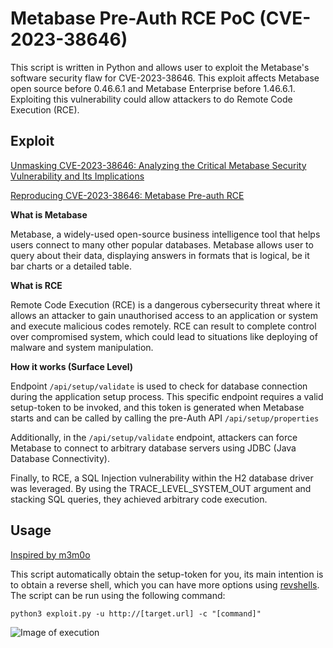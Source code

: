 # Metabase Pre-Auth RCE PoC (CVE-2023-38646)

This script is written in Python and allows user to exploit the Metabase's software security flaw for CVE-2023-38646. This exploit affects Metabase open source before 0.46.6.1 and Metabase Enterprise before 1.46.6.1. Exploiting this vulnerability could allow attackers to do Remote Code Execution (RCE).


## Exploit

[Unmasking CVE-2023-38646: Analyzing the Critical Metabase Security Vulnerability and Its Implications](https://www.vicarius.io/vsociety/posts/unmasking-cve-2023-38646-analyzing-the-critical-metabase-security-vulnerability-and-its-implications-1)


[Reproducing CVE-2023-38646: Metabase Pre-auth RCE](https://blog.calif.io/p/reproducing-cve-2023-38646-metabase)

**What is Metabase**


Metabase, a widely-used open-source business intelligence tool that helps users connect to many other popular databases. Metabase allows user to query about their data, displaying answers in formats that is logical, be it bar charts or a detailed table.

**What is RCE**


Remote Code Execution (RCE) is a dangerous cybersecurity threat where it allows an attacker to gain unauthorised access to an application or system and execute malicious codes remotely. RCE can result to complete control over compromised system, which could lead to situations like deploying of malware and system manipulation.

**How it works (Surface Level)**


Endpoint `/api/setup/validate` is used to check for database connection during the application setup process. This specific endpoint requires a valid setup-token to be invoked, and this token is generated when Metabase starts and can be called by calling the pre-Auth API `/api/setup/properties`


Additionally, in the `/api/setup/validate` endpoint, attackers can force Metabase to connect to arbitrary database servers using JDBC (Java Database Connectivity).


Finally, to RCE, a SQL Injection vulnerability within the H2 database driver was leveraged. By using the TRACE_LEVEL_SYSTEM_OUT argument and stacking SQL queries, they achieved arbitrary code execution.


## Usage


[Inspired by m3m0o](https://github.com/m3m0o/metabase-pre-auth-rce-poc?tab=readme-ov-file)


This script automatically obtain the setup-token for you, its main intention is to obtain a reverse shell, which you can have more options using [revshells](https://www.revshells.com/). The script can be run using the following command:


`python3 exploit.py -u http://[target.url] -c "[command]"`

![Image of execution](https://imgur.com/a/YZhaBcv)
